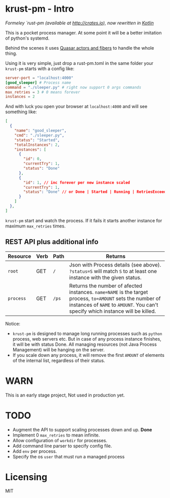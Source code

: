 krust-pm - Intro
=======

*Formeley `rust-pm (available at http://crates.io), now rewritten in [Kotlin](kotlinlang.org)*

This is a pocket process manager. At some point it will be a better imitation of python's systemd.

Behind the scenes it uses [Quasar actors and fibers](http://docs.paralleluniverse.co/quasar/) to handle the whole thing.

Using it is very simple, just drop a rust-pm.toml in the same folder your
`krust-pm` starts with a config like:

```toml
server-port = "localhost:4000"
[good_sleeper] # Process name
command = "./sleeper.py" # right now support 0 args commands
max_retries = 3 # 0 means forever
instances = 2
```

And with luck you open your browser at `localhost:4000` and will see something like:

```json
[
  {
    "name": "good_sleeper",
    "cmd": "./sleeper.py",
    "status": "Started",
    "totalInstances": 2,
    "instances": [
      {
        "id": 0,
        "currentTry": 1,
        "status": "Done"
      },
      {
        "id": 1, // inc forever per new instance scaled
        "currentTry": 1,
        "status": "Done" // or Done | Started | Running | RetriesExceeded
      }
    ]
  },
]

```

`krust-pm` start and watch the process. If it fails it starts another instance for maximum `max_retries` times.

REST API plus additional info
---

Resource  | Verb | Path | Returns
--------- | ---- | ---- | --------
`root`    | GET  | `/`    | Json with Process details (see above). `?status=S` will match `S` to at least one instance with the given status.
`process` | GET  | `/ps` | Returns the number of afected instances. `name=NAME` is the target process, `to=AMOUNT` sets the number of instances of `NAME` to `AMOUNT`. You can't specify which instance will be killed.

Notice:
   - `krust-pm` is designed to manage long running processes such as `python` process, web servers etc. But in case of any process instance finishes, it will be with status Done. All managing resources (not Java Process Management) will be hanging on the server.
   - If you scale down any process, it will remove the first `AMOUNT` of elements of the internal list, regardless of their status.


WARN
====

This is an early stage project, Not used in production yet.


TODO
====

   - Augment the API to support scaling processes down and up. **Done**
   - Implement 0 `max_retries` to mean infinite.
   - Allow configuration of `workdir` for processes.
   - Add command line parser to specify config file.
   - Add `env` per process.
   - Specify the os `user` that must run a managed process

Licensing
===
MIT
